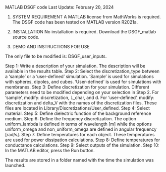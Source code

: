 MATLAB DSGF code
Last Update: February 20, 2024

1. SYSTEM REQUIREMENT
A MATLAB license from MathWorks is required. The DSGF code has been tested on MATLAB version R2021a. 

2. INSTALLATION
No installation is required. Download the DSGF_matlab source code.

3. DEMO AND INSTRUCTIONS FOR USE

The only file to be modified is: DSGF_user_inputs.

Step 1: Write a description of your simulation. The description will be available in the results table.
Step 2: Select the discretization_type between a ‘sample’ or a ‘user-defined’ simulation. ‘Sample’ is used for simulations with spheres, dipoles, and cubes. ‘User-defined’ is used for simulations with membranes.
Step 3: Define discretization for your simulation. Different parameters need to be modified depending on your selection in Step 2.
        For ‘sample’, modify: discretization, L_char, and d. 
        For ‘user-defined’, modify: discretization and delta_V with the names of the discretization files. These files are located in Library/Discretizations/User_defined. 
Step 4: Select material. 
Step 5: Define dielectric function of the background reference medium.
Step 6: Define the frequency discretization. The option uniform_lambda is defined in terms of wavelength [m] while the options uniform_omega and non_uniform_omega are defined in angular frequency [rad/s]. 
Step 7: Define temperatures for each object. These temperatures are used for power dissipation calculations.
Step 8: Define temperatures for conductance calculations.
Step 9: Select outputs of the simulation.
Step 10: In the MATLAB editor, press the Run button.

The results are stored in a folder named with the time the simulation was launched.
